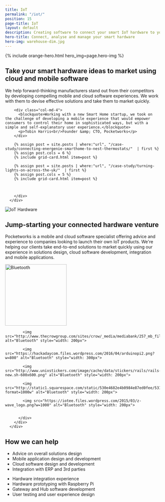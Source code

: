 ```yaml
---
title: IoT
permalink: "/iot/"
position: 15
page-title: IoT
layout: default
description: Creating software to connect your smart IoT hardware to your customers
hero-title: Connect, analyse and manage your smart hardware
hero-img: warehouse-dim.jpg
---
```

{% include orange-hero.html hero_img=page.hero-img %}

<section class="section bg-white" >
    <div class="container">
        <div class="row">          
          <div class="col-md-8 col-md-offset-2 align-center">
            <h2>Take your smart hardware ideas to market using cloud and mobile software</h2>
            <p>
            We help forward-thinking manufacturers stand out from their competitors by developing compelling mobile and cloud software experiences. We work with them to devise effective solutions and take them to market quickly.
            </p>
          </div>
        </div>
      </div>
</section>  

<section class="section" >
    <div class="container">
        <div class="row">          


        <div class="col-md-4">
          <blockquote>Working with a new Smart Home startup, we took on the challenge of developing a mobile experience that would empower consumers to control their home in sophisticated ways, but with a simple and self-explanatory user experience.</blockquote>
          <p>Tobin Harris<br/>Founder &amp; CTO, Pocketworks</p>
        </div>

        {% assign post = site.posts | where:"url", "/case-study/connecting-energenie-smarthome-to-nest-thermostats/"  | first %}
        {% assign post.cols = 6 %}
        {% include grid-card.html item=post %}

        {% assign post = site.posts | where:"url", "/case-study/turning-lights-on-across-the-uk/"  | first %}
        {% assign post.cols = 5 %}
        {% include grid-card.html item=post %}  



        </div>
      </div>
</section>   

<section class="section bg-white" >
    <div class="container">
        <div class="row">     
        <div class="col-md-6">
          <img src="https://images1-focus-opensocial.googleusercontent.com/gadgets/proxy?container=focus&resize_w=800&refresh=2592001&url=https://pocketworks-website.s3.amazonaws.com/energenie-socket-board.jpg" class="img-responsive" alt="IoT Hardware">
        </div>     
          <div class="col-md-6 ">
            <h2>Jump-starting your connected hardware venture</h2>
            <p>
            Pocketworks is a mobile and cloud software specialist offering advice and experience to companies looking to launch their own IoT products. We're helping our clients take end-to-end solutions to market quickly using our experience in solutions design, cloud software development, integration and mobile applications.
            </p>
          </div>
        </div>
      </div>
</section>

<section class="section" >
    <div class="container">
        <div class="row">     
          <div class="col-md-12 align-center">
            <img src="http://freevectorlogo.net/wp-content/uploads/2011/08/bluetooth-logo-vector-400x400.png" alt="Bluetooth" style="width: 200px">

            <img src="http://www.thecrowgroup.com/sites/crow/_media/mediabank/257_mb_file_ca344.png" alt="Bluetooth" style="width: 200px">

            <img src="https://hackadaycom.files.wordpress.com/2016/04/arduinopi2.png?w=800" alt="Bluetooth" style="width: 300px">

            <img src="http://www.unixstickers.com/image/cache/data/stickers/rails/rails-new.sh-600x600.png" alt="Bluetooth" style="width: 200px">

            <img src="http://static1.squarespace.com/static/530e4682e4b0984e87ed0fee/53108d27e4b02695bd9aa345/5509b9d2e4b085c947d9d194/1427285010555/?format=1000w" alt="Bluetooth" style="width: 200px">

            <img src="https://iotee.files.wordpress.com/2015/03/z-wave_logo.png?w=1000" alt="Bluetooth" style="width: 200px">


          </div>
        </div>
      </div>
</section>

<section class="section bg-white">
    <div class="container">
    <div class="row">     
      <div class="col-md-12 align-center">
        <h2>How we can help</h2>
      </div>
    </div>
        <div class="row">     
          <div class="col-md-6">
            <ul>
              <li>Advice on overall solutions design</li>
              <li>Mobile application design and development</li>
              <li>Cloud software design and development</li>
              <li>Integration with ERP and 3rd parties</li>
            </ul>
          </div>
          <div class="col-md-6">
            <ul>
              <li>Hardware integration experience</li>
              <li>Hardware prototyping with Raspberry Pi</li>
              <li>Gateway and Hub software development</li>
              <li>User testing and user experience design</li>
            </ul>
          </div>
        </div>
    </div>
</section>
